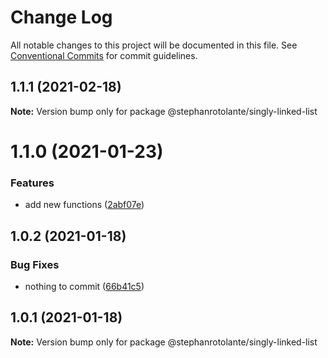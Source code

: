 # Change Log

All notable changes to this project will be documented in this file.
See [Conventional Commits](https://conventionalcommits.org) for commit guidelines.

## 1.1.1 (2021-02-18)

**Note:** Version bump only for package @stephanrotolante/singly-linked-list





# 1.1.0 (2021-01-23)


### Features

* add new functions ([2abf07e](https://github.com/stephanrotolante/stephan-rotolante-data-structures/commit/2abf07e17b386fa4a9083059d4119f9bb33d2bb3))





## 1.0.2 (2021-01-18)


### Bug Fixes

* nothing to commit ([66b41c5](https://github.com/stephanrotolante/stephan-rotolante-data-structures/commit/66b41c507204f29de976a265069e879563227226))





## 1.0.1 (2021-01-18)

**Note:** Version bump only for package @stephanrotolante/singly-linked-list
